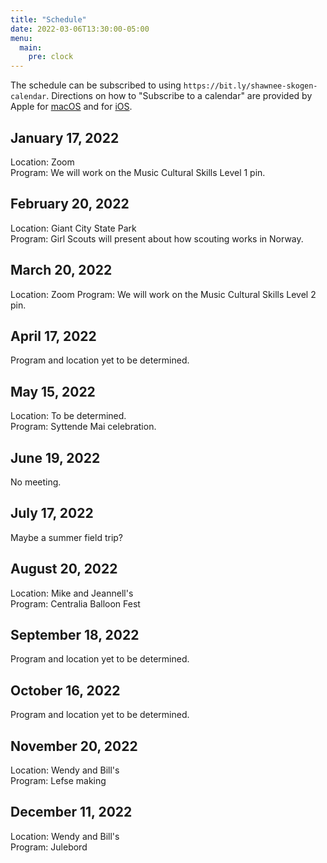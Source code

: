 ```yaml
---
title: "Schedule"
date: 2022-03-06T13:30:00-05:00
menu:
  main:
    pre: clock
---
```


The schedule can be subscribed to using `https://bit.ly/shawnee-skogen-calendar`.  Directions on how to "Subscribe to a calendar" are provided by Apple for [macOS](https://support.apple.com/guide/calendar/subscribe-to-calendars-icl1022/mac) and for [iOS](https://support.apple.com/guide/iphone/use-multiple-calendars-iph3d1110d4/ios).

## January 17, 2022

Location: Zoom  
Program: We will work on the Music Cultural Skills Level 1 pin.

## February 20, 2022

Location: Giant City State Park  
Program: Girl Scouts will present about how scouting works in Norway.

## March 20, 2022

Location: Zoom
Program: We will work on the Music Cultural Skills Level 2 pin.

## April 17, 2022

Program and location yet to be determined.

## May 15, 2022

Location: To be determined.  
Program: Syttende Mai celebration.

## June 19, 2022

No meeting.

## July 17, 2022

Maybe a summer field trip?

## August 20, 2022

Location: Mike and Jeannell's  
Program: Centralia Balloon Fest

## September 18, 2022

Program and location yet to be determined.

## October 16, 2022

Program and location yet to be determined.

## November 20, 2022

Location: Wendy and Bill's  
Program: Lefse making

## December 11, 2022

Location: Wendy and Bill's  
Program: Julebord
